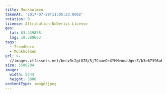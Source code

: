 ```yaml
---
title: Munkholmen
takenAt: '2017-07-29T11:05:23.000Z'
rotation: 0
license: Attribution-NoDerivs License
geo:
  lat: 63.439858
  lng: 10.389663
tags:
  - Trondheim
  - Munkholmen
url: >-
  //images.ctfassets.net/bncv3c2gt878/5j7CoaeOsXYHMeooaUgvrZ/b3e67396abacf1f6c69b84327de4257b/munkholmen_36078776702_o
size: 5500204
image:
  width: 5344
  height: 3006
contentType: image/jpeg
---
```


